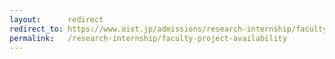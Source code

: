 ```yaml
---
layout:      redirect
redirect_to: https://www.oist.jp/admissions/research-internship/faculty-project-availability
permalink:   /research-internship/faculty-project-availability
---
```

